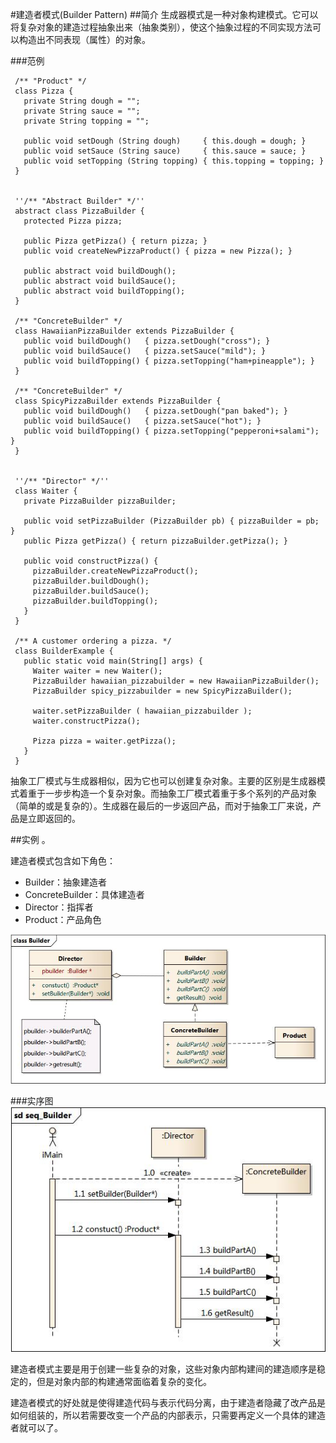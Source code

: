 #建造者模式(Builder Pattern)
##简介
生成器模式是一种对象构建模式。它可以将复杂对象的建造过程抽象出来（抽象类别），使这个抽象过程的不同实现方法可以构造出不同表现（属性）的对象。

###范例
```
 /** "Product" */
 class Pizza {
   private String dough = "";
   private String sauce = "";
   private String topping = "";
 
   public void setDough (String dough)     { this.dough = dough; }
   public void setSauce (String sauce)     { this.sauce = sauce; }
   public void setTopping (String topping) { this.topping = topping; }
 }
 
 
 ''/** "Abstract Builder" */''
 abstract class PizzaBuilder {
   protected Pizza pizza;
 
   public Pizza getPizza() { return pizza; }
   public void createNewPizzaProduct() { pizza = new Pizza(); }
 
   public abstract void buildDough();
   public abstract void buildSauce();
   public abstract void buildTopping();
 }
 
 /** "ConcreteBuilder" */
 class HawaiianPizzaBuilder extends PizzaBuilder {
   public void buildDough()   { pizza.setDough("cross"); }
   public void buildSauce()   { pizza.setSauce("mild"); }
   public void buildTopping() { pizza.setTopping("ham+pineapple"); }
 }
 
 /** "ConcreteBuilder" */
 class SpicyPizzaBuilder extends PizzaBuilder {
   public void buildDough()   { pizza.setDough("pan baked"); }
   public void buildSauce()   { pizza.setSauce("hot"); }
   public void buildTopping() { pizza.setTopping("pepperoni+salami"); }
 }
 
 
 ''/** "Director" */''
 class Waiter {
   private PizzaBuilder pizzaBuilder;
 
   public void setPizzaBuilder (PizzaBuilder pb) { pizzaBuilder = pb; }
   public Pizza getPizza() { return pizzaBuilder.getPizza(); }
 
   public void constructPizza() {
     pizzaBuilder.createNewPizzaProduct();
     pizzaBuilder.buildDough();
     pizzaBuilder.buildSauce();
     pizzaBuilder.buildTopping();
   }
 }
 
 /** A customer ordering a pizza. */
 class BuilderExample {
   public static void main(String[] args) {
     Waiter waiter = new Waiter();
     PizzaBuilder hawaiian_pizzabuilder = new HawaiianPizzaBuilder();
     PizzaBuilder spicy_pizzabuilder = new SpicyPizzaBuilder();
 
     waiter.setPizzaBuilder ( hawaiian_pizzabuilder );
     waiter.constructPizza();
 
     Pizza pizza = waiter.getPizza();
   }
 }
```
抽象工厂模式与生成器相似，因为它也可以创建复杂对象。主要的区别是生成器模式着重于一步步构造一个复杂对象。而抽象工厂模式着重于多个系列的产品对象（简单的或是复杂的）。生成器在最后的一步返回产品，而对于抽象工厂来说，产品是立即返回的。

##实例
。

建造者模式包含如下角色：

* Builder：抽象建造者
* ConcreteBuilder：具体建造者
* Director：指挥者
* Product：产品角色

![builder](./Builder0.jpg)

###实序图
![builder](./Builder1.jpg)


建造者模式主要是用于创建一些复杂的对象，这些对象内部构建间的建造顺序是稳定的，但是对象内部的构建通常面临着复杂的变化。

建造者模式的好处就是使得建造代码与表示代码分离，由于建造者隐藏了改产品是如何组装的，所以若需要改变一个产品的内部表示，只需要再定义一个具体的建造者就可以了。







